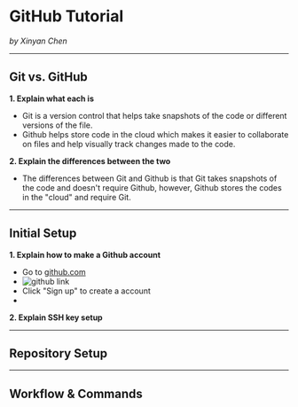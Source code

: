 # GitHub Tutorial

_by Xinyan Chen_

---
## Git vs. GitHub
**1. Explain what each is**  
* Git is a version control that helps take snapshots of the code or different versions of the file.  
* Github helps store code in the cloud which makes it easier to collaborate on files and help visually track changes made to the code.  

**2. Explain the differences between the two**  
* The differences between Git and Github is that Git takes snapshots of the code and doesn't require Github, however, Github stores the codes in the "cloud" and require Git.  

---
## Initial Setup
**1. Explain how to make a Github account**  
* Go to [github.com](github.com)  
* ![github link]()
* Click "Sign up" to create a account  
* 
**2. Explain SSH key setup**


---
## Repository Setup



---
## Workflow & Commands